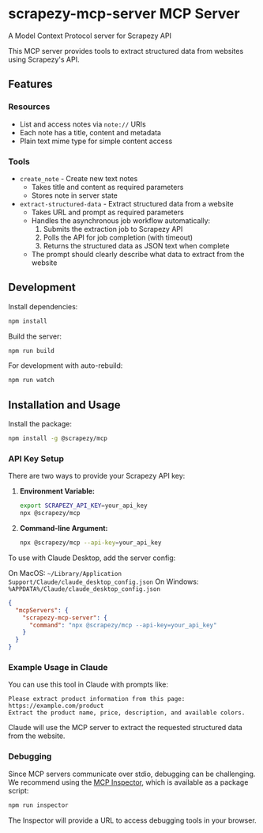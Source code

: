 # scrapezy-mcp-server MCP Server

A Model Context Protocol server for Scrapezy API

This MCP server provides tools to extract structured data from websites using Scrapezy's API.

## Features

### Resources
- List and access notes via `note://` URIs
- Each note has a title, content and metadata
- Plain text mime type for simple content access

### Tools
- `create_note` - Create new text notes
  - Takes title and content as required parameters
  - Stores note in server state
- `extract-structured-data` - Extract structured data from a website
  - Takes URL and prompt as required parameters
  - Handles the asynchronous job workflow automatically:
    1. Submits the extraction job to Scrapezy API
    2. Polls the API for job completion (with timeout)
    3. Returns the structured data as JSON text when complete
  - The prompt should clearly describe what data to extract from the website

## Development

Install dependencies:
```bash
npm install
```

Build the server:
```bash
npm run build
```

For development with auto-rebuild:
```bash
npm run watch
```

## Installation and Usage

Install the package:
```bash
npm install -g @scrapezy/mcp
```

### API Key Setup

There are two ways to provide your Scrapezy API key:

1. **Environment Variable:**
   ```bash
   export SCRAPEZY_API_KEY=your_api_key
   npx @scrapezy/mcp
   ```

2. **Command-line Argument:**
   ```bash
   npx @scrapezy/mcp --api-key=your_api_key
   ```

To use with Claude Desktop, add the server config:

On MacOS: `~/Library/Application Support/Claude/claude_desktop_config.json`
On Windows: `%APPDATA%/Claude/claude_desktop_config.json`

```json
{
  "mcpServers": {
    "scrapezy-mcp-server": {
      "command": "npx @scrapezy/mcp --api-key=your_api_key"
    }
  }
}
```

### Example Usage in Claude

You can use this tool in Claude with prompts like:

```
Please extract product information from this page: https://example.com/product
Extract the product name, price, description, and available colors.
```

Claude will use the MCP server to extract the requested structured data from the website.

### Debugging

Since MCP servers communicate over stdio, debugging can be challenging. We recommend using the [MCP Inspector](https://github.com/modelcontextprotocol/inspector), which is available as a package script:

```bash
npm run inspector
```

The Inspector will provide a URL to access debugging tools in your browser.
